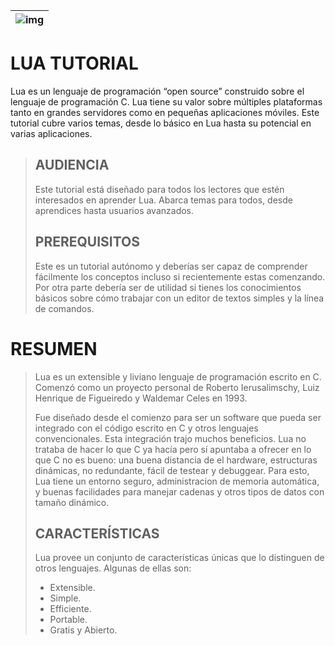
| ![img](https://i.imgur.com/g4HtEtP.jpg) |
| :--------: | 



# LUA TUTORIAL

Lua es un lenguaje de programación “open source” construido sobre el lenguaje de programación C. Lua tiene su valor sobre múltiples plataformas tanto en grandes servidores como en pequeñas aplicaciones móviles. Este tutorial cubre varios temas, desde lo básico en Lua hasta su potencial en varias aplicaciones.

> ## AUDIENCIA
> Este tutorial está diseñado para todos los lectores que estén interesados en aprender Lua. Abarca temas para todos, desde aprendices hasta usuarios avanzados.
>
> ## PREREQUISITOS
> Este es un tutorial autónomo y deberías ser capaz de comprender fácilmente los conceptos incluso si recientemente estas comenzando. Por otra parte debería ser de utilidad si tienes los conocimientos básicos sobre cómo trabajar con un editor de textos simples y la línea de comandos.

# RESUMEN
> Lua es un extensible y liviano lenguaje de programación escrito en C. Comenzó como un proyecto personal de Roberto Ierusalimschy, Luiz Henrique de Figueiredo y Waldemar Celes en 1993.
>
> Fue diseñado desde el comienzo para ser un software que pueda ser integrado con el código escrito en C y otros lenguajes convencionales. Esta integración trajo muchos beneficios. Lua no trataba de hacer lo que C ya hacía pero sí apuntaba a ofrecer en lo que C no es bueno: una buena distancia de el hardware, estructuras dinámicas, no redundante, fácil de testear y debuggear. Para esto, Lua tiene un entorno seguro, administracion de memoria automática, y buenas facilidades para manejar cadenas y otros tipos de datos con tamaño dinámico.
>
> ## CARACTERÍSTICAS
> Lua provee un conjunto de características únicas que lo distinguen de otros lenguajes. Algunas de ellas son:
> * Extensible.
> * Simple.
> * Efficiente.
> * Portable.
> * Gratis y Abierto.